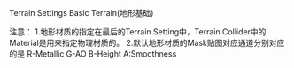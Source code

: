 Terrain Settings
   Basic Terrain(地形基础)


注意：
1.地形材质的指定在最后的Terrain Setting中，Terrain Collider中的Material是用来指定物理材质的。
2.默认地形材质的Mask贴图对应通道分别对应的是
   R-Metallic 
   G-AO 
   B-Height 
   A:Smoothness